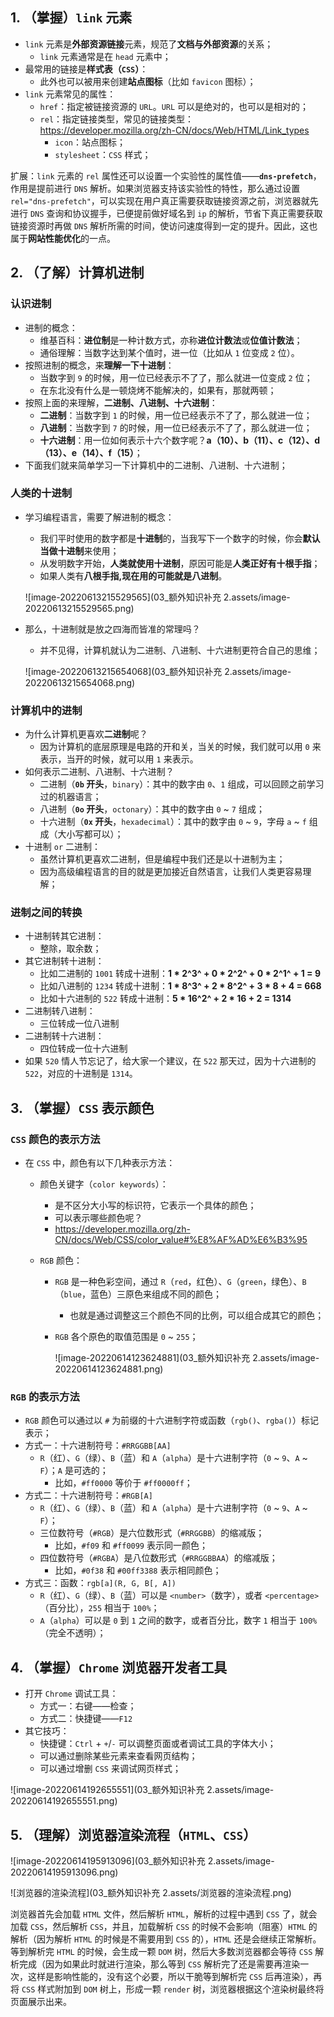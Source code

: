 ## 1. （掌握）`link` 元素

- `link` 元素是**外部资源链接**元素，规范了**文档与外部资源**的关系；
  - `link` 元素通常是在 `head` 元素中；
- 最常用的链接是**样式表（`CSS`）**：
  - 此外也可以被用来创建**站点图标**（比如 `favicon` 图标）；
- `link` 元素常见的属性：
  - `href`：指定被链接资源的 `URL`。`URL` 可以是绝对的，也可以是相对的；
  - `rel`：指定链接类型，常见的链接类型：https://developer.mozilla.org/zh-CN/docs/Web/HTML/Link_types
    - `icon`：站点图标；
    - `stylesheet`：`CSS` 样式；

扩展：`link` 元素的 `rel` 属性还可以设置一个实验性的属性值——**`dns-prefetch`**，作用是提前进行 `DNS` 解析。如果浏览器支持该实验性的特性，那么通过设置 `rel="dns-prefetch"`，可以实现在用户真正需要获取链接资源之前，浏览器就先进行 `DNS` 查询和协议握手，已便提前做好域名到 `ip` 的解析，节省下真正需要获取链接资源时再做 `DNS` 解析所需的时间，使访问速度得到一定的提升。因此，这也属于**网站性能优化**的一点。

## 2. （了解）计算机进制

### 认识进制

- 进制的概念：
  - 维基百科：**进位制**是一种计数方式，亦称**进位计数法**或**位值计数法**；
  - 通俗理解：当数字达到某个值时，进一位（比如从 `1` 位变成 `2` 位）。
- 按照进制的概念，来**理解一下十进制**：
  - 当数字到 `9` 的时候，用一位已经表示不了了，那么就进一位变成 `2` 位；
  - 在东北没有什么是一顿烧烤不能解决的，如果有，那就两顿；
- 按照上面的来理解，**二进制、八进制、十六进制**：
  - **二进制**：当数字到 `1` 的时候，用一位已经表示不了了，那么就进一位；
  - **八进制**：当数字到 `7` 的时候，用一位已经表示不了了，那么就进一位；
  - **十六进制**：用一位如何表示十六个数字呢？**a（10）、b（11）、c（12）、d（13）、e（14）、f（15）**；
- 下面我们就来简单学习一下计算机中的二进制、八进制、十六进制；

### 人类的十进制

- 学习编程语言，需要了解进制的概念：

  - 我们平时使用的数字都是**十进制**的，当我写下一个数字的时候，你会**默认当做十进制**来使用；
  - 从发明数字开始，**人类就使用十进制**，原因可能是**人类正好有十根手指**；
  - 如果人类有**八根手指,**现在用的可能就是**八进制**。

  ![image-20220613215529565](03_额外知识补充 2.assets/image-20220613215529565.png)

- 那么，十进制就是放之四海而皆准的常理吗？

  - 并不见得，计算机就认为二进制、八进制、十六进制更符合自己的思维；

  ![image-20220613215654068](03_额外知识补充 2.assets/image-20220613215654068.png)

### 计算机中的进制

- 为什么计算机更喜欢**二进制**呢？
  - 因为计算机的底层原理是电路的开和关，当关的时候，我们就可以用 `0` 来表示，当开的时候，就可以用 `1` 来表示。
- 如何表示二进制、八进制、十六进制？
  - 二进制（**`0b` 开头**，`binary`）：其中的数字由 `0`、`1` 组成，可以回顾之前学习过的机器语言；
  - 八进制（**`0o` 开头**，`octonary`）：其中的数字由 `0` ~ `7` 组成；
  - 十六进制（**`0x` 开头**，`hexadecimal`）：其中的数字由 `0` ~ `9`，字母 `a` ~ `f` 组成（大小写都可以）；
- 十进制 `or` 二进制：
  - 虽然计算机更喜欢二进制，但是编程中我们还是以十进制为主；
  - 因为高级编程语言的目的就是更加接近自然语言，让我们人类更容易理解；

### 进制之间的转换

- 十进制转其它进制：
  - 整除，取余数；
- 其它进制转十进制：
  - 比如二进制的 `1001` 转成十进制：**1 * 2^3^ + 0 * 2^2^ + 0 * 2^1^ + 1 = 9**
  - 比如八进制的 `1234` 转成十进制：**1 * 8^3^ + 2 * 8^2^ + 3 * 8 + 4 = 668**
  - 比如十六进制的 `522` 转成十进制：**5 * 16^2^ + 2 * 16 + 2 = 1314**
- 二进制转八进制：
  - 三位转成一位八进制
- 二进制转十六进制：
  - 四位转成一位十六进制
- 如果 `520` 情人节忘记了，给大家一个建议，在 `522` 那天过，因为十六进制的 `522`，对应的十进制是 `1314`。

## 3. （掌握）`CSS` 表示颜色

### `CSS` 颜色的表示方法

- 在 `CSS` 中，颜色有以下几种表示方法：

  - 颜色关键字（`color keywords`）：

    - 是不区分大小写的标识符，它表示一个具体的颜色；
    - 可以表示哪些颜色呢？
    - https://developer.mozilla.org/zh-CN/docs/Web/CSS/color_value#%E8%AF%AD%E6%B3%95

  - `RGB` 颜色：

    - `RGB` 是一种色彩空间，通过 `R`（`red`，红色）、`G`（`green`，绿色）、`B`（`blue`，蓝色）三原色来组成不同的颜色；

      - 也就是通过调整这三个颜色不同的比例，可以组合成其它的颜色；

    - `RGB` 各个原色的取值范围是 `0` ~ `255`；

      ![image-20220614123624881](03_额外知识补充 2.assets/image-20220614123624881.png)

### `RGB` 的表示方法

- `RGB` 颜色可以通过以 `#` 为前缀的十六进制字符或函数（`rgb()`、`rgba()`）标记表示；
- 方式一：十六进制符号：`#RRGGBB[AA]`
  - `R`（红）、`G`（绿）、`B`（蓝）和 `A`（`alpha`）是十六进制字符（`0` ~ `9`、`A` ~ `F`）；`A` 是可选的；
    - 比如，`#ff0000` 等价于 `#ff0000ff`；
- 方式二：十六进制符号：`#RGB[A]`
  - `R`（红）、`G`（绿）、`B`（蓝）和 `A`（`alpha`）是十六进制字符（`0` ~ `9`、`A` ~ `F`）；
  - 三位数符号（`#RGB`）是六位数形式（`#RRGGBB`）的缩减版；
    - 比如，`#f09` 和 `#ff0099` 表示同一颜色；
  - 四位数符号（`#RGBA`）是八位数形式（`#RRGGBBAA`）的缩减版；
    - 比如，`#0f38` 和 `#00ff3388` 表示相同颜色；
- 方式三：函数：`rgb[a](R, G, B[, A])`
  - `R`（红）、`G`（绿）、`B`（蓝）可以是 `<number>`（数字），或者 `<percentage>`（百分比），`255` 相当于 `100%`；
  - `A`（`alpha`）可以是 `0` 到 `1` 之间的数字，或者百分比，数字 `1` 相当于 `100%`（完全不透明）；

## 4. （掌握）`Chrome` 浏览器开发者工具

- 打开 `Chrome` 调试工具：
  - 方式一：右键——检查；
  - 方式二：快捷键——`F12`
- 其它技巧：
  - 快捷键：`Ctrl` + `+`/`-` 可以调整页面或者调试工具的字体大小；
  - 可以通过删除某些元素来查看网页结构；
  - 可以通过增删 `CSS` 来调试网页样式；

![image-20220614192655551](03_额外知识补充 2.assets/image-20220614192655551.png)

## 5. （理解）浏览器渲染流程（`HTML`、`CSS`）

![image-20220614195913096](03_额外知识补充 2.assets/image-20220614195913096.png)

![浏览器的渲染流程](03_额外知识补充 2.assets/浏览器的渲染流程.png)

浏览器首先会加载 `HTML` 文件，然后解析 `HTML`，解析的过程中遇到 `CSS` 了，就会加载 `CSS`，然后解析 `CSS`，并且，加载解析 `CSS` 的时候不会影响（阻塞）`HTML` 的解析（因为解析 `HTML` 的时候是不需要用到 `CSS` 的），`HTML` 还是会继续正常解析。等到解析完 `HTML` 的时候，会生成一颗 `DOM` 树，然后大多数浏览器都会等待 `CSS` 解析完成（因为如果此时就进行渲染，那么等到 `CSS` 解析完了还是需要再渲染一次，这样是影响性能的，没有这个必要，所以干脆等到解析完 `CSS` 后再渲染），再将 `CSS` 样式附加到 `DOM` 树上，形成一颗 `render` 树，浏览器根据这个渲染树最终将页面展示出来。

